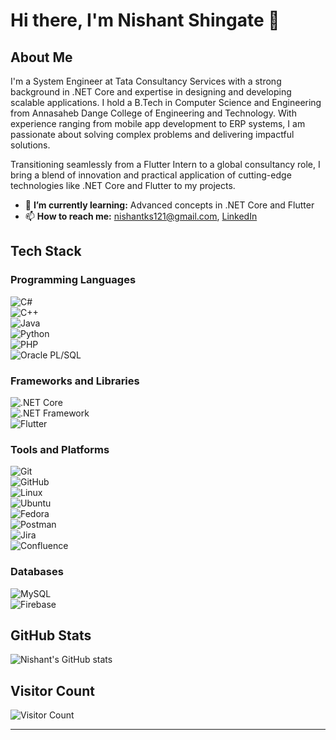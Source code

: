  # Hi there, I'm Nishant Shingate 👋

## About Me

I'm a System Engineer at Tata Consultancy Services with a strong background in .NET Core and expertise in designing and developing scalable applications. I hold a B.Tech in Computer Science and Engineering from Annasaheb Dange College of Engineering and Technology. With experience ranging from mobile app development to ERP systems, I am passionate about solving complex problems and delivering impactful solutions.

Transitioning seamlessly from a Flutter Intern to a global consultancy role, I bring a blend of innovation and practical application of cutting-edge technologies like .NET Core and Flutter to my projects.

- 🌱 **I’m currently learning:** Advanced concepts in .NET Core and Flutter  
- 📫 **How to reach me:** [nishantks121@gmail.com](mailto:nishantks121@gmail.com), [LinkedIn](https://www.linkedin.com/in/nishant0073/)  

## Tech Stack

### Programming Languages
![C#](https://img.shields.io/badge/-C%23-239120?style=flat&logo=c-sharp&logoColor=white)  
![C++](https://img.shields.io/badge/-C++-00599C?style=flat&logo=c%2B%2B&logoColor=white)  
![Java](https://img.shields.io/badge/-Java-007396?style=flat&logo=java&logoColor=white)  
![Python](https://img.shields.io/badge/-Python-3776AB?style=flat&logo=python&logoColor=white)  
![PHP](https://img.shields.io/badge/-PHP-777BB4?style=flat&logo=php&logoColor=white)  
![Oracle PL/SQL](https://img.shields.io/badge/-PL%2FSQL-F80000?style=flat&logo=oracle&logoColor=white)

### Frameworks and Libraries
![.NET Core](https://img.shields.io/badge/-.NET_Core-512BD4?style=flat&logo=dotnet&logoColor=white)  
![.NET Framework](https://img.shields.io/badge/-.NET_Framework-5C2D91?style=flat&logo=dotnet&logoColor=white)  
![Flutter](https://img.shields.io/badge/-Flutter-02569B?style=flat&logo=flutter&logoColor=white)

### Tools and Platforms
![Git](https://img.shields.io/badge/-Git-F05032?style=flat&logo=git&logoColor=white)  
![GitHub](https://img.shields.io/badge/-GitHub-181717?style=flat&logo=github&logoColor=white)  
![Linux](https://img.shields.io/badge/-Linux-FCC624?style=flat&logo=linux&logoColor=black)  
![Ubuntu](https://img.shields.io/badge/-Ubuntu-E95420?style=flat&logo=ubuntu&logoColor=white)  
![Fedora](https://img.shields.io/badge/-Fedora-294172?style=flat&logo=fedora&logoColor=white)  
![Postman](https://img.shields.io/badge/-Postman-FF6C37?style=flat&logo=postman&logoColor=white)  
![Jira](https://img.shields.io/badge/-Jira-0052CC?style=flat&logo=jira&logoColor=white)  
![Confluence](https://img.shields.io/badge/-Confluence-172B4D?style=flat&logo=confluence&logoColor=white)

### Databases
![MySQL](https://img.shields.io/badge/-MySQL-4479A1?style=flat&logo=mysql&logoColor=white)  
![Firebase](https://img.shields.io/badge/-Firebase-FFCA28?style=flat&logo=firebase&logoColor=black)


## GitHub Stats

![Nishant's GitHub stats](https://github-readme-stats.vercel.app/api?username=Nishant0073&show_icons=true&theme=radical)

## Visitor Count

![Visitor Count](https://profile-counter.glitch.me/Nishant0073/count.svg)

---
